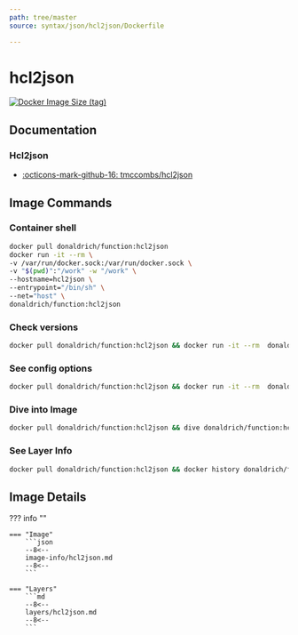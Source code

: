 ```yaml
---
path: tree/master
source: syntax/json/hcl2json/Dockerfile

---
```


# hcl2json

[![Docker Image Size (tag)](https://img.shields.io/docker/image-size/donaldrich/function/hcl2json?color=blue&label=donaldrich/function:hcl2json&logo=docker&style=flat-square)](https://hub.docker.com/r/donaldrich/function/hcl2json)

## Documentation

### Hcl2json

* [:octicons-mark-github-16: tmccombs/hcl2json](https://github.com/tmccombs/hcl2json)

## Image Commands

### Container shell

```sh
docker pull donaldrich/function:hcl2json
docker run -it --rm \
-v /var/run/docker.sock:/var/run/docker.sock \
-v "$(pwd)":"/work" -w "/work" \
--hostname=hcl2json \
--entrypoint="/bin/sh" \
--net="host" \
donaldrich/function:hcl2json
```

### Check versions

```sh
docker pull donaldrich/function:hcl2json && docker run -it --rm  donaldrich/function:hcl2json validate
```

### See config options

```sh
docker pull donaldrich/function:hcl2json && docker run -it --rm  donaldrich/function:hcl2json help
```

### Dive into Image

```sh
docker pull donaldrich/function:hcl2json && dive donaldrich/function:hcl2json
```

### See Layer Info

```sh
docker pull donaldrich/function:hcl2json && docker history donaldrich/function:hcl2json
```

## Image Details

??? info ""

    === "Image"
        ```json
        --8<--
        image-info/hcl2json.md
        --8<--
        ```

    === "Layers"
        ```md
        --8<--
        layers/hcl2json.md
        --8<--
        ```
